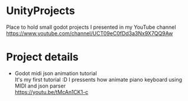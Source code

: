 # UnityProjects
Place to hold small godot projects I presented in my YouTube channel
https://www.youtube.com/channel/UCT09eC0fDd3a3Nx9X7QQ9Aw

# Project details  
- Godot midi json animation tutorial  
  It's my first tutorial :D I pressents how animate piano keyboard using MIDI and json parser  
  https://youtu.be/tMcAn1CK1-c  
